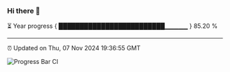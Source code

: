 ### Hi there 👋

⏳ Year progress { █████████████████████████▁▁▁▁▁ } 85.20 %

---

⏰ Updated on Thu, 07 Nov 2024 19:36:55 GMT

![Progress Bar CI](https://github.com/IshwaranRudhara/GIT-ACTION/workflows/Progress%20Bar%20CI/badge.svg)
